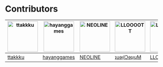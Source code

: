 # Contributors
| <img src="https://avatars.githubusercontent.com/ttakkku" width="100" title="ttakkku"> | <img src="https://avatars.githubusercontent.com/hayanggames" width="100" title="hayanggames"> | <img src="https://avatars.githubusercontent.com/code325" width="100" title="NEOLINE"> | <img src="https://avatars.githubusercontent.com/Ryzen72700" width="100" title="LLOOOOTT"> | <img src="https://avatars.githubusercontent.com/LLOOOOTT" width="100" title="LLOOOOTT"> | <img src="https://avatars.githubusercontent.com/DPS0340" width="100" title="DPS0340"> |
| ------------------------------------------------------------ | ------------------------------------------------------------ | ------------------------------------------------------------ | ------------------------------------------------------------ | ------------------------------------------------------------ | ------------------------------------------------------------ |
| [ttakkku](https://github.com/[ttakkku])                      | [hayanggames](https://github.com/[hayanggames])              | [NEOLINE](https://github.com/[code325])                      | [ʇuǝᴉlƆǝʇᴉɥM](https://github.com/[Ryzen72700])               | [LLOOOOT](https://github.com/[lloooot])                      | [DPS0340](https://github.com/[dps0340])                      |
